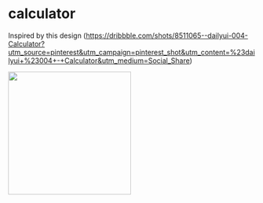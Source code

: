 # calculator
Inspired by  this design (https://dribbble.com/shots/8511065--dailyui-004-Calculator?utm_source=pinterest&utm_campaign=pinterest_shot&utm_content=%23dailyui+%23004+-+Calculator&utm_medium=Social_Share)

<img src="https://cdn.dribbble.com/users/2749570/screenshots/8511065/media/cbfbb9fd79e7b1107b8f7e65091b0fb3.jpg" width="250">

